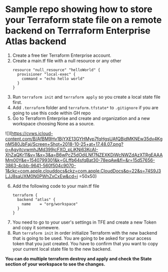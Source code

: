 # Sample repo showing how to store your Terraform state file on a remote backend on Terrraform Enterprise Atlas backend

1. Create a free tier Terraform Enterprise account.
2. Create a main.tf file with a null resource or any other
   ```
   resource "null_resource" "helloWorld" {
     provisioner "local-exec" {
       command = "echo hello world"
     }
   }
   ```
3. Run `terraform init` and `terraform apply` so you create a local state file first.
4. Add `.terraform` folder and `terraform.tfstate*` to `.gitignore` if you are going to use this code within GH repo
5. Go to Terraform Enterprise and create and organization and a new workspace choosing None as a source.

![](https://cvws.icloud-content.com/B/AfBM9Hv1BjYXE13GYHMyp7fqHgsUAfQBidMKNEw35dv4KgnM580JbFaj/Screen+Shot+2018-10-25+at+17.48.07.png?o=AgvjtcvwmhJMd399jcFXO_pLiKNi63KcAI-XhZaQKr11&v=1&x=3&a=B6wPcZ5dOdjLNf7NZEXKDiWcNWZdAzXTRgEAAAMm00Y&e=1540799301&k=GLffb64sfqBat30-78eqAw&fl=&r=15d57656-3863-4cbb-9641-560f504c9070-1&ckc=com.apple.clouddocs&ckz=com.apple.CloudDocs&p=22&s=74S9J3LJJ8saUXM0N0PWhZxCxEw&cd=i =50x50)

6. Add the following code to your main.tf file
   ```
   terraform {
     backend "atlas" {
       name    = "org/workspace"
     }
   }
   ```
7. You need to go to your user's settings in TFE and create a new Token and copy it somewere.
8. Run `terraform init` in order initialize Terraform with the new backend that is going to be used.
   You are going to be asked for your access token that you just created.
   You have to confirm that you want to copy your current local state file to the new backend.

**You can do multiple terraform destroy and apply and check the State section of your workspace to see the changes.**
